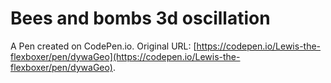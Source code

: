 # Bees and bombs 3d oscillation

A Pen created on CodePen.io. Original URL: [https://codepen.io/Lewis-the-flexboxer/pen/dywaGeo](https://codepen.io/Lewis-the-flexboxer/pen/dywaGeo).

